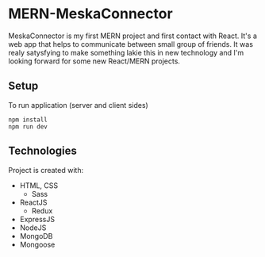 # MERN-MeskaConnector

MeskaConnector is my first MERN project and first contact with React. It's a web app that helps to communicate between small group of friends. It was realy satysfying to make something lakie this in new technology and I'm looking forward for some new React/MERN projects.

## Setup

To run application (server and client sides)

```
npm install
npm run dev
```

## Technologies

Project is created with:

- HTML, CSS
  - Sass
- ReactJS
  - Redux
- ExpressJS
- NodeJS
- MongoDB
- Mongoose
